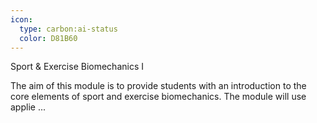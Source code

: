 ```yaml
---
icon:
  type: carbon:ai-status
  color: D81B60
---
```

Sport & Exercise Biomechanics I

The aim of this module is to provide students with an introduction to the core elements of sport and exercise biomechanics. The module will use applie ... 
